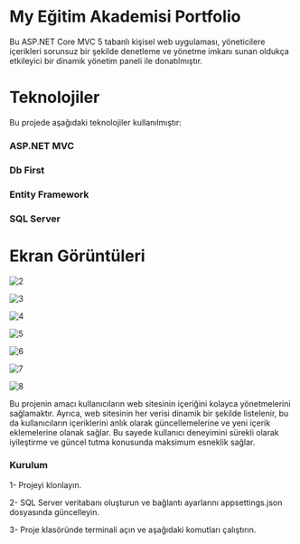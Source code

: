 
<h1>My Eğitim Akademisi Portfolio</h1>

Bu ASP.NET Core MVC 5 tabanlı kişisel web uygulaması, yöneticilere içerikleri sorunsuz bir şekilde denetleme ve yönetme imkanı sunan oldukça etkileyici bir dinamik yönetim paneli ile donatılmıştır.

<h1>Teknolojiler</h1>

Bu projede aşağıdaki teknolojiler kullanılmıştır:

<h3>ASP.NET MVC</h3>

<h3>Db First</h3>

<h3>Entity Framework</h3>

<h3>SQL Server</h3>  

<h1>Ekran Görüntüleri</h1>

![2](https://github.com/berkanbaytar/MyEgitimAkademi_Portfolio1/assets/143795341/99bd8bdc-bd1c-42fa-8d21-6b0d1fc6ed00)

![3](https://github.com/berkanbaytar/MyEgitimAkademi_Portfolio1/assets/143795341/ba030956-d177-4ecf-84e8-f0439d7b3a65)

![4](https://github.com/berkanbaytar/MyEgitimAkademi_Portfolio1/assets/143795341/05d34150-b111-4fec-b15a-57dfe55ad0fa)

![5](https://github.com/berkanbaytar/MyEgitimAkademi_Portfolio1/assets/143795341/64cccede-43f7-4e37-8474-6a346a82d81d)

![6](https://github.com/berkanbaytar/MyEgitimAkademi_Portfolio1/assets/143795341/34e707dc-ca7f-4685-ac7d-68dff7c5d8e9)

![7](https://github.com/berkanbaytar/MyEgitimAkademi_Portfolio1/assets/143795341/583fafde-8e79-4268-9a76-9b76e9994f3e)

![8](https://github.com/berkanbaytar/MyEgitimAkademi_Portfolio1/assets/143795341/8dad9e36-b3fd-4ced-b722-79bcc7af58d2)

Bu projenin amacı kullanıcıların web sitesinin içeriğini kolayca yönetmelerini sağlamaktır. Ayrıca, web sitesinin her verisi dinamik bir şekilde listelenir, bu da kullanıcıların içeriklerini anlık olarak güncellemelerine ve yeni içerik eklemelerine olanak sağlar. Bu sayede kullanıcı deneyimini sürekli olarak iyileştirme ve güncel tutma konusunda maksimum esneklik sağlar.



<h3>Kurulum</h3>


1- Projeyi klonlayın.

2- SQL Server veritabanı oluşturun ve bağlantı ayarlarını appsettings.json dosyasında güncelleyin.

3- Proje klasöründe terminali açın ve aşağıdaki komutları çalıştırın.





